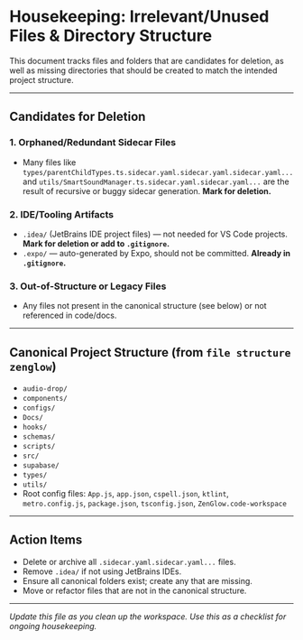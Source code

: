 # Housekeeping: Irrelevant/Unused Files & Directory Structure

This document tracks files and folders that are candidates for deletion, as well as missing directories that should be created to match the intended project structure.

---

## Candidates for Deletion

### 1. Orphaned/Redundant Sidecar Files

- Many files like `types/parentChildTypes.ts.sidecar.yaml.sidecar.yaml.sidecar.yaml...` and `utils/SmartSoundManager.ts.sidecar.yaml.sidecar.yaml...` are the result of recursive or buggy sidecar generation. **Mark for deletion.**

### 2. IDE/Tooling Artifacts

- `.idea/` (JetBrains IDE project files) — not needed for VS Code projects. **Mark for deletion or add to `.gitignore`.**
- `.expo/` — auto-generated by Expo, should not be committed. **Already in `.gitignore`.**

### 3. Out-of-Structure or Legacy Files

- Any files not present in the canonical structure (see below) or not referenced in code/docs.

---

## Canonical Project Structure (from `file structure zenglow`)

- `audio-drop/`
- `components/`
- `configs/`
- `Docs/`
- `hooks/`
- `schemas/`
- `scripts/`
- `src/`
- `supabase/`
- `types/`
- `utils/`
- Root config files: `App.js`, `app.json`, `cspell.json`, `ktlint`, `metro.config.js`, `package.json`, `tsconfig.json`, `ZenGlow.code-workspace`

---

## Action Items

- Delete or archive all `.sidecar.yaml.sidecar.yaml...` files.
- Remove `.idea/` if not using JetBrains IDEs.
- Ensure all canonical folders exist; create any that are missing.
- Move or refactor files that are not in the canonical structure.

---

_Update this file as you clean up the workspace. Use this as a checklist for ongoing housekeeping._
